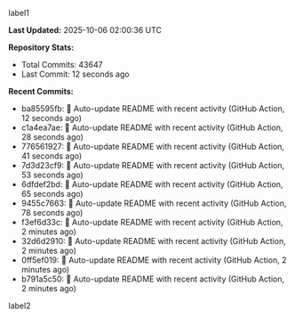 
label1 
<!-- ACTIVITY_START -->
**Last Updated:** 2025-10-06 02:00:36 UTC

**Repository Stats:**
- Total Commits: 43647
- Last Commit: 12 seconds ago

**Recent Commits:**
- ba85595fb: 🤖 Auto-update README with recent activity (GitHub Action, 12 seconds ago)
- c1a4ea7ae: 🤖 Auto-update README with recent activity (GitHub Action, 28 seconds ago)
- 776561927: 🤖 Auto-update README with recent activity (GitHub Action, 41 seconds ago)
- 7d3d23cf9: 🤖 Auto-update README with recent activity (GitHub Action, 53 seconds ago)
- 6dfdef2bd: 🤖 Auto-update README with recent activity (GitHub Action, 65 seconds ago)
- 9455c7663: 🤖 Auto-update README with recent activity (GitHub Action, 78 seconds ago)
- f3ef6d33c: 🤖 Auto-update README with recent activity (GitHub Action, 2 minutes ago)
- 32d6d2910: 🤖 Auto-update README with recent activity (GitHub Action, 2 minutes ago)
- 0ff5ef019: 🤖 Auto-update README with recent activity (GitHub Action, 2 minutes ago)
- b791a5c50: 🤖 Auto-update README with recent activity (GitHub Action, 2 minutes ago)
<!-- ACTIVITY_END -->

label2
